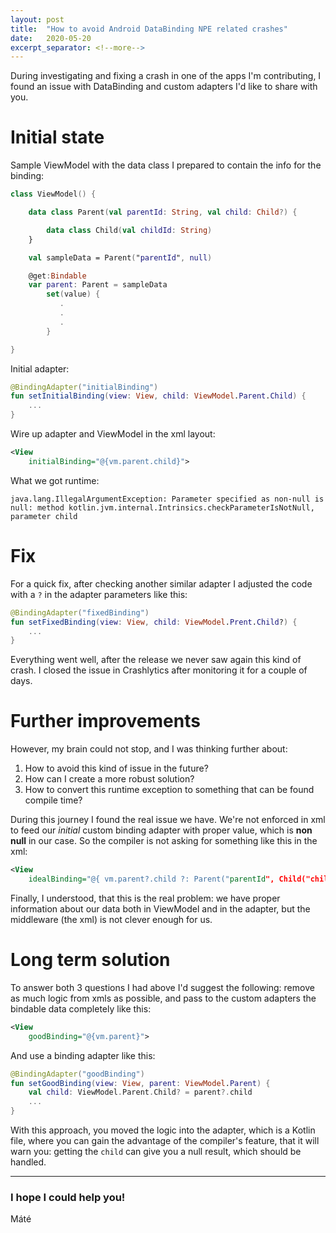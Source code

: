 ```yaml
---
layout: post
title:  "How to avoid Android DataBinding NPE related crashes"
date:   2020-05-20
excerpt_separator: <!--more-->
---
```


During investigating and fixing a crash in one of the apps I'm contributing, I found an issue with DataBinding and custom adapters I'd like to share with you.

<!--more-->
# Initial state

Sample ViewModel with the data class I prepared to contain the info for the binding:
```kotlin
class ViewModel() {

    data class Parent(val parentId: String, val child: Child?) {

        data class Child(val childId: String)
    }

    val sampleData = Parent("parentId", null)

    @get:Bindable
    var parent: Parent = sampleData
        set(value) {
           .
           .
           .
        }

}

```

Initial adapter:
```kotlin
@BindingAdapter("initialBinding")
fun setInitialBinding(view: View, child: ViewModel.Parent.Child) {
    ...
}
```

Wire up adapter and ViewModel in the xml layout:
```xml
<View
    initialBinding="@{vm.parent.child}">
```

What we got runtime:
```
java.lang.IllegalArgumentException: Parameter specified as non-null is null: method kotlin.jvm.internal.Intrinsics.checkParameterIsNotNull, parameter child 
```

# Fix

For a quick fix, after checking another similar adapter I adjusted the code with a `?` in the adapter parameters like this:
```kotlin
@BindingAdapter("fixedBinding")
fun setFixedBinding(view: View, child: ViewModel.Prent.Child?) {
    ...
}
```

Everything went well, after the release we never saw again this kind of crash. I closed the issue in Crashlytics after monitoring it for a couple of days.

# Further improvements

However, my brain could not stop, and I was thinking further about:
1. How to avoid this kind of issue in the future?
2. How can I create a more robust solution?
3. How to convert this runtime exception to something that can be found compile time?

During this journey I found the real issue we have. We're not enforced in xml to feed our *initial* custom binding adapter with proper value, which is **non null** in our case.
So the compiler is not asking for something like this in the xml:
```xml
<View
    idealBinding="@{ vm.parent?.child ?: Parent("parentId", Child("childId")) }">
```

Finally, I understood, that this is the real problem: we have proper information about our data both in ViewModel and in the adapter, but the middleware (the xml) is not clever enough for us.

# Long term solution

To answer both 3 questions I had above I'd suggest the following: remove as much logic from xmls as possible, and pass to the custom adapters the bindable data completely like this:
```xml
<View
    goodBinding="@{vm.parent}">
```

And use a binding adapter like this:
```kotlin
@BindingAdapter("goodBinding")
fun setGoodBinding(view: View, parent: ViewModel.Parent) {
    val child: ViewModel.Parent.Child? = parent?.child
    ...
}
```

With this approach, you moved the logic into the adapter, which is a Kotlin file, where you can gain the advantage of the compiler's feature, that it will warn you: getting the `child` can give you a null result, which should be handled.

---

### I hope I could help you!

Máté
